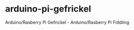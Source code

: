 arduino-pi-gefrickel
====================

Arduino/Rasberry Pi Gefrickel - Arduino/Rasberry Pi Fiddling
